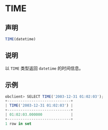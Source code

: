 # TIME

## 声明

```javascript
TIME(datetime)
```

## 说明

以 `TIME` 类型返回 `datetime` 的时间信息。

## 示例

```javascript
obclient> SELECT TIME('2003-12-31 01:02:03');
+-----------------------------+
| TIME('2003-12-31 01:02:03') |
+-----------------------------+
| 01:02:03.000000             |
+-----------------------------+
1 row in set 
```
